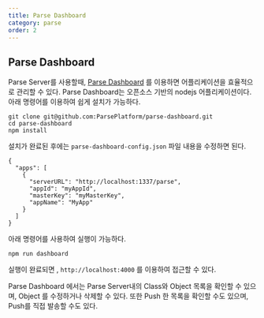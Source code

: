 ```yaml
---
title: Parse Dashboard
category: parse
order: 2
---
```


## Parse Dashboard

Parse Server를 사용할때, [Parse Dashboard](https://github.com/parse-community/parse-dashboard) 를 이용하면 어플리케이션을 효율적으로 관리할 수 있다. Parse Dashboard는 오픈소스 기반의 nodejs 어플리케이션이다. 아래 명령어를 이용하여 쉽게 설치가 가능하다.

```
git clone git@github.com:ParsePlatform/parse-dashboard.git
cd parse-dashboard
npm install

```

설치가 완료된 후에는 `parse-dashboard-config.json` 파일 내용을 수정하면 된다.

```
{
  "apps": [
    {
      "serverURL": "http://localhost:1337/parse",
      "appId": "myAppId",
      "masterKey": "myMasterKey",
      "appName": "MyApp"
    }
  ]
}
```

아래 명령어를 사용하여 실행이 가능하다.

```
npm run dashboard 
```

실행이 완료되면 , `http://localhost:4000` 를 이용하여 접근할 수 있다.

Parse Dashboard 에서는 Parse Server내의 Class와 Object 목록을 확인할 수 있으며, Object 를 수정하거나 삭제할 수 있다. 또한 Push 한 목록을 확인할 수도 있으며, Push를 직접 발송할 수도 있다.
